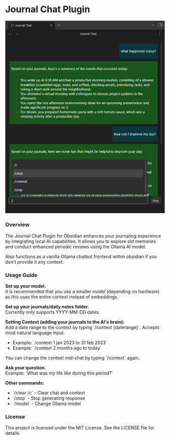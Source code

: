 # Journal Chat Plugin

![Screenshot](screenshot.png)

### Overview

The Journal Chat Plugin for Obsidian enhances your journaling experience by integrating local AI capabilities. It allows you to explore old memories and conduct enhanced periodic reviews using the Ollama AI model.

Also functions as a vanilla Ollama chatbot frontend within obsidian if you don't provide it any context.

### Usage Guide

**Set up your model.**  
It is recommended that you use a smaller model (depending on hardware) as this uses the entire context instead of embeddings.

**Set up your journals/daily notes folder.**  
Currently only supports YYYY-MM-DD dates.

**Setting Context (adding your journals to the AI's brain):**  
Add a date range to the context by typing \`/context {daterange}\`. Accepts most natural language input.

- Example: \`/context 1 jan 2023 to 31 feb 2023\`
- Example: \`/context 2 months ago to today\`

You can change the context mid-chat by typing \`/context\` again.

**Ask your question.**  
Example: \`What was my life like during this period?\`

**Other commands:**

- \`/clear /c\` - Clear chat and context
- \`/stop\` - Stop generating response
- \`/model\` - Change Ollama model


### License
This project is licensed under the MIT License. See the LICENSE file for details.


